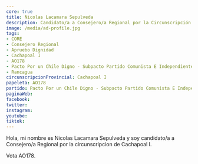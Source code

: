 ```yaml
---
core: true
title: Nicolas Lacamara Sepulveda
description: Candidato/a a Consejero/a Regional por la Circunscripción de Cachapoal I
image: /media/ad-profile.jpg
tags:
- CORE
- Consejero Regional
- Apruebo Dignidad
- Cachapoal I
- AO178
- Pacto Por un Chile Digno - Subpacto Partido Comunista E Independientes - Partido Comunista De Chile
- Rancagua
circunscripcionProvincial: Cachapoal I
papeleta: AO178
partido: Pacto Por un Chile Digno - Subpacto Partido Comunista E Independientes - Partido Comunista De Chile
paginaWeb:
facebook:
twitter:
instagram:
youtube:
tiktok:
---
```

Hola, mi nombre es Nicolas Lacamara Sepulveda y soy candidato/a a Consejero/a Regional por la circunscripcion de Cachapoal I.

Vota AO178.